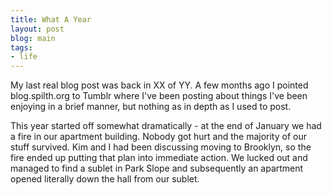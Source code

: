 ```yaml
---
title: What A Year
layout: post
blog: main
tags:
- life
---
```

My last real blog post was back in XX of YY. A few months ago I pointed blog.spilth.org to Tumblr where I've been posting about things I've been enjoying in a brief manner, but nothing as in depth as I used to post.

This year started off somewhat dramatically - at the end of January we had a fire in our apartment building. Nobody got hurt and the majority of our stuff survived. Kim and I had been discussing moving to Brooklyn, so the fire ended up putting that plan into immediate action. We lucked out and managed to find a sublet in Park Slope and subsequently an apartment opened literally down the hall from our sublet.

